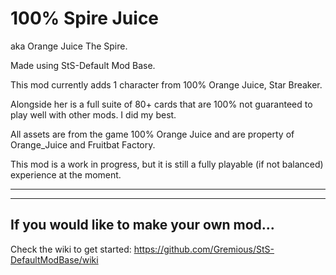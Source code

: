# 100% Spire Juice

aka Orange Juice The Spire.

Made using StS-Default Mod Base.

This mod currently adds 1 character from 100% Orange Juice, Star Breaker.

Alongside her is a full suite of 80+ cards that are 100% not guaranteed to play well with other mods. I did my best.

All assets are from the game 100% Orange Juice and are property of Orange_Juice and Fruitbat Factory. 

This mod is a work in progress, but it is still a fully playable (if not balanced) experience at the moment.

---



---

## If you would like to make your own mod...
Check the wiki to get started: https://github.com/Gremious/StS-DefaultModBase/wiki
